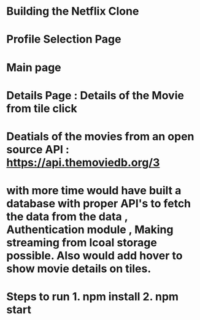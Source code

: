 # Building the Netflix Clone
# Profile Selection Page 
# Main page
# Details Page : Details of the Movie from tile click
# Deatials of the movies from an open source API : https://api.themoviedb.org/3
# with more time would have built a database with proper API's to fetch the data from the data , Authentication module , Making streaming from lcoal storage possible. Also would add hover to show movie details on tiles.
# Steps to run 1. npm install 2. npm start 


